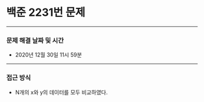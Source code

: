 
# 백준 2231번 문제

---

### 문제 해결 날짜 및 시간

- 2020년 12월 30일 11시 59분

---

### 접근 방식
- N개의 x와 y의 데이터를 모두 비교하였다. 
